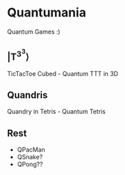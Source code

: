 # Quantumania
Quantum Games :)

## |T<sup>3<sup>3</sup></sup>&rang;
TicTacToe Cubed - Quantum TTT in 3D

## Quandris
Quandry in Tetris - Quantum Tetris

## Rest
- QPacMan
- QSnake?
- QPong??
